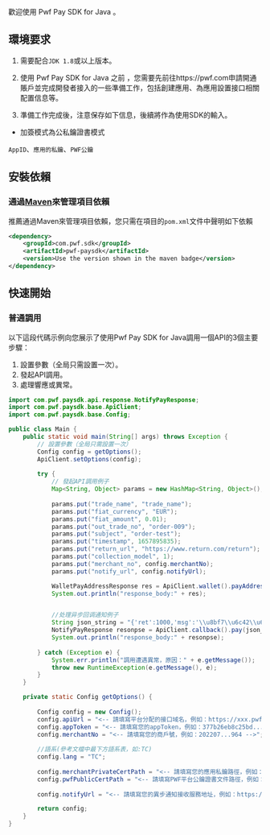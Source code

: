 
歡迎使用 Pwf Pay SDK for Java 。

## 環境要求
1. 需要配合`JDK 1.8`或以上版本。


2. 使用 Pwf Pay SDK for Java 之前 ，您需要先前往https://pwf.com申請開通賬戶並完成開發者接入的一些準備工作，包括創建應用、為應用設置接口相關配置信息等。

3. 準備工作完成後，注意保存如下信息，後續將作為使用SDK的輸入。

* 加簽模式為公私鑰證書模式

`AppID`、`應用的私鑰`、`PWF公鑰`

## 安裝依賴
### 通過[Maven](https://mvnrepository.com/artifact/com.pwf.sdk/pwf-paysdk)來管理項目依賴
推薦通過Maven來管理項目依賴，您只需在項目的`pom.xml`文件中聲明如下依賴

```xml
<dependency>
    <groupId>com.pwf.sdk</groupId>
    <artifactId>pwf-paysdk</artifactId>
    <version>Use the version shown in the maven badge</version>
</dependency>
```

## 快速開始
### 普通調用
以下這段代碼示例向您展示了使用Pwf Pay SDK for Java調用一個API的3個主要步驟：

1. 設置參數（全局只需設置一次）。
2. 發起API調用。
3. 處理響應或異常。

```java
import com.pwf.paysdk.api.response.NotifyPayResponse;
import com.pwf.paysdk.base.ApiClient;
import com.pwf.paysdk.base.Config;

public class Main {
    public static void main(String[] args) throws Exception {
        // 設置參數（全局只需設置一次）
        Config config = getOptions();
        ApiClient.setOptions(config);
        
        try {
            // 發起API調用例子
            Map<String, Object> params = new HashMap<String, Object>();
            
            params.put("trade_name", "trade_name");
            params.put("fiat_currency", "EUR");
            params.put("fiat_amount", 0.01);
            params.put("out_trade_no", "order-009");
            params.put("subject", "order-test");
            params.put("timestamp", 1657895835);
            params.put("return_url", "https://www.return.com/return");
            params.put("collection_model", 1);
            params.put("merchant_no", config.merchantNo);
            params.put("notify_url", config.notifyUrl);

            WalletPayAddressResponse res = ApiClient.wallet().payAddress(params);
            System.out.println("response_body:" + res);


            //处理异步回调通知例子
            String json_string = "{'ret':1000,'msg':'\\u8bf7\\u6c42\\u6210\\u529f','data':'WDlwdnBoSkFDeS96bVdIYjg4WUNaaXVuV3NTQ3JHWU9t.........'}";
            NotifyPayResponse resonpse = ApiClient.callback().pay(json_string);
            System.out.println("response_body:" + resonpse);
            
        } catch (Exception e) {
            System.err.println("調用遭遇異常，原因：" + e.getMessage());
            throw new RuntimeException(e.getMessage(), e);
        }
    }

    private static Config getOptions() {
    
        Config config = new Config();
        config.apiUrl = "<-- 請填寫平台分配的接口域名，例如：https://xxx.pwf.com/ -->";
        config.appToken = "<-- 請填寫您的appToken，例如：377b26eb8c25bd... -->";
        config.merchantNo = "<-- 請填寫您的商戶號，例如：202207...964 -->";
    
        //語系(參考文檔中最下方語系表，如:TC)
        config.lang = "TC";
        
        config.merchantPrivateCertPath = "<-- 請填寫您的應用私鑰路徑，例如：/foo/MyPrivateKey.pem -->";
        config.pwfPublicCertPath = "<-- 請填寫PWF平台公鑰證書文件路徑，例如：/foo/PwfPublicKey.pem -->";
    
        config.notifyUrl = "<-- 請填寫您的異步通知接收服務地址，例如：https://www.notify.com/notify -->";

        return config;
    }
}
```

